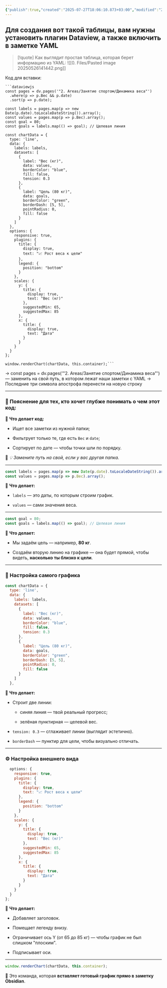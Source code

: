 ```yaml
---
{"publish":true,"created":"2025-07-27T18:06:10.873+03:00","modified":"2025-08-02T13:24:03.197+03:00","cssclasses":""}
---
```


## Для создания вот такой таблицы, вам нужны установить плагин Dataview, а также включить в заметке YAML


>[!quote] Как выглядит простая таблица, которая берет информацию из YAML:
![[0. Files/Pasted image 20250526141442.png]]


Код для вставки:
```
```dataviewjs
const pages = dv.pages('"2. Areas/Занятие спортом/Динамика веса"')
  .where(p => p.Вес && p.date)
  .sort(p => p.date);

const labels = pages.map(p => new Date(p.date).toLocaleDateString()).array();
const values = pages.map(p => p.Вес).array();
const goal = 80;
const goals = labels.map(() => goal); // Целевая линия

const chartData = {
  type: 'line',
  data: {
    labels: labels,
    datasets: [
      {
        label: "Вес (кг)",
        data: values,
        borderColor: "blue",
        fill: false,
        tension: 0.3
      },
      {
        label: "Цель (80 кг)",
        data: goals,
        borderColor: "green",
        borderDash: [5, 5],
        pointRadius: 0,
        fill: false
      }
    ]
  },
  options: {
    responsive: true,
    plugins: {
      title: {
        display: true,
        text: "📈 Рост веса к цели"
      },
      legend: {
        position: "bottom"
      }
    },
    scales: {
      y: {
        title: {
          display: true,
          text: "Вес (кг)"
        },
        suggestedMin: 65,
        suggestedMax: 85
      },
      x: {
        title: {
          display: true,
          text: "Дата"
        }
      }
    }
  }
};

window.renderChart(chartData, this.container);```
```


-> const pages = dv.pages('"2. Areas/Занятие спортом/Динамика веса"') — заменить на свой путь, в котором лежат наши заметки с YAML
-> Последние три символа апострофа перенести на новую строку

---



### 🧠 Пояснение для тех, кто хочет глубже понимать о чем этот код:


🔹 **Что делает код:**

- Ищет все заметки из нужной папки;
    
- Фильтрует только те, где есть `Вес` и `date`;
    
- Сортирует по дате — чтобы точки шли по порядку.
    

📌 _💡 Замените путь на свой, если у вас другая папка._

---

```js
const labels = pages.map(p => new Date(p.date).toLocaleDateString()).array();
const values = pages.map(p => p.Вес).array();
```

🔹 **Что делает:**

- `labels` — это даты, по которым строим график.
    
- `values` — сами значения веса.
    

---

```js
const goal = 80;
const goals = labels.map(() => goal); // Целевая линия
```

🔹 **Что делает:**

- Мы задаём цель — например, **80 кг**.
    
- Создаём вторую линию на графике — она будет прямой, чтобы видеть, **насколько ты близко к цели**.
    

---

### 🧱 Настройка самого графика

```js
const chartData = {
  type: 'line',
  data: {
    labels: labels,
    datasets: [
      {
        label: "Вес (кг)",
        data: values,
        borderColor: "blue",
        fill: false,
        tension: 0.3
      },
      {
        label: "Цель (80 кг)",
        data: goals,
        borderColor: "green",
        borderDash: [5, 5],
        pointRadius: 0,
        fill: false
      }
    ]
  },
```

🔹 **Что делает:**

- Строит две линии:
    
    - синяя линия — твой реальный прогресс;
        
    - зелёная пунктирная — целевой вес.
        
- `tension: 0.3` — сглаживает линии (выглядит эстетично).
    
- `borderDash` — пунктир для цели, чтобы визуально отличать.
    

---

### ⚙️ Настройка внешнего вида

```js
  options: {
    responsive: true,
    plugins: {
      title: {
        display: true,
        text: "📈 Рост веса к цели"
      },
      legend: {
        position: "bottom"
      }
    },
    scales: {
      y: {
        title: {
          display: true,
          text: "Вес (кг)"
        },
        suggestedMin: 65,
        suggestedMax: 85
      },
      x: {
        title: {
          display: true,
          text: "Дата"
        }
      }
    }
  }
};
```

🔹 **Что делает:**

- Добавляет заголовок.
    
- Помещает легенду внизу.
    
- Ограничивает ось Y (от 65 до 85 кг) — чтобы график не был слишком "плоским".
    
- Подписывает оси.
    

---

```js
window.renderChart(chartData, this.container);
```

🔹 Это команда, которая **вставляет готовый график прямо в заметку Obsidian**.


    
